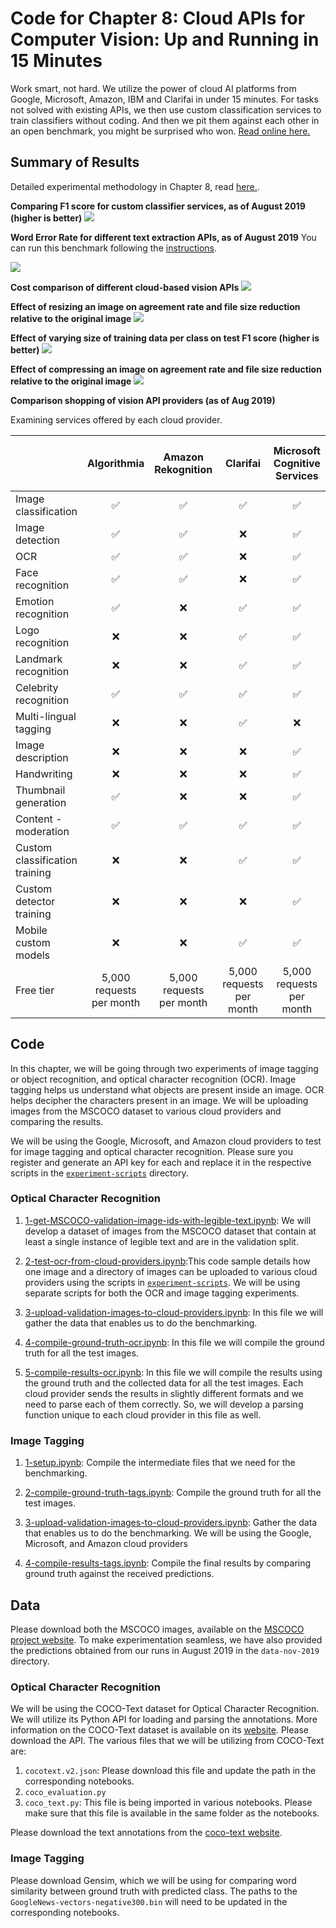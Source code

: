 # Code for Chapter 8: Cloud APIs for Computer Vision: Up and Running in 15 Minutes

Work smart, not hard. We utilize the power of cloud AI platforms from Google, Microsoft, Amazon, IBM and Clarifai in under 15 minutes. For tasks not solved with existing APIs, we then use custom classification services to train classifiers without coding. And then we pit them against each other in an open benchmark, you might be surprised who won. [Read online here.](https://learning.oreilly.com/library/view/practical-deep-learning/9781492034858/ch08.html)

## Summary of Results

Detailed experimental methodology in Chapter 8, read [here.](https://learning.oreilly.com/library/view/practical-deep-learning/9781492034858/ch08.html).

**Comparing F1 score for custom classifier services, as of August 2019 (higher is better)**
![](https://raw.githubusercontent.com/PracticalDL/Practical-Deep-Learning-Book/master/code/chapter-8/graphs/19-f1-score-custom.png)

**Word Error Rate for different text extraction APIs, as of August 2019**
You can run this benchmark following the [instructions](https://github.com/PracticalDL/Practical-Deep-Learning-Book/blob/master/code/chapter-8/README.md#code).

![](https://raw.githubusercontent.com/PracticalDL/Practical-Deep-Learning-Book/master/code/chapter-8/graphs/8-text-accuracy-comparison.png)

**Cost comparison of different cloud-based vision APIs**
![](https://raw.githubusercontent.com/PracticalDL/Practical-Deep-Learning-Book/master/code/chapter-8/graphs/7-cost-comparison.png)

**Effect of resizing an image on agreement rate and file size reduction relative to the original image**
![](https://raw.githubusercontent.com/PracticalDL/Practical-Deep-Learning-Book/master/code/chapter-8/graphs/21-google-resizing-experiment.png)

**Effect of varying size of training data per class on test F1 score (higher is better)**
![](https://raw.githubusercontent.com/PracticalDL/Practical-Deep-Learning-Book/master/code/chapter-8/graphs/20-varying-training-size.png)

**Effect of compressing an image on agreement rate and file size reduction relative to the original image**
![](https://raw.githubusercontent.com/PracticalDL/Practical-Deep-Learning-Book/master/code/chapter-8/graphs/22-google-compression-experiment.png)

**Comparison shopping of vision API providers (as of Aug 2019)**

Examining services offered by each cloud provider.

|   | Algorithmia  | Amazon Rekognition  | Clarifai  | Microsoft Cognitive Services  | Google Cloud Vision  | IBM Watson Visual Recognition  |
|:---|:---:|:---:|:---:|:---:|:---:|:---:|
| Image classification | :white_check_mark:  |  :white_check_mark: |  :white_check_mark: |  :white_check_mark: | :white_check_mark:  | :white_check_mark:  |
| Image detection | :white_check_mark:  |  :white_check_mark: |  ❌ |  :white_check_mark: | :white_check_mark:  | ❌  |
| OCR | :white_check_mark:  |  :white_check_mark: |  ❌ |  :white_check_mark: | :white_check_mark:  | ❌  |
| Face recognition | :white_check_mark:  |  :white_check_mark: |  ❌ |  :white_check_mark: | ❌  | ❌  |
| Emotion recognition | :white_check_mark:  |  ❌ |  :white_check_mark: |  :white_check_mark: | :white_check_mark:  | ❌  |
| Logo recognition | ❌  |  ❌ |  :white_check_mark: |  :white_check_mark: | :white_check_mark:  | ❌  |
| Landmark recognition | ❌  |  ❌ |  :white_check_mark: |  :white_check_mark: | :white_check_mark:  | :white_check_mark:  |
| Celebrity recognition | :white_check_mark:  |  :white_check_mark: |  :white_check_mark: |  :white_check_mark: | :white_check_mark:  | :white_check_mark:  |
| Multi-lingual tagging | ❌  |  ❌ |  :white_check_mark: |  ❌ | ❌  | ❌  |
| Image description | ❌  |  ❌ |  ❌ |  :white_check_mark: | ❌  | ❌  |
| Handwriting | ❌  |  ❌ |  ❌ |  :white_check_mark: | :white_check_mark:  | ❌  |
| Thumbnail generation | :white_check_mark:  |  ❌ |  ❌ |  :white_check_mark: | :white_check_mark:  | ❌  |
| Content - moderation | :white_check_mark:  |  :white_check_mark: |  :white_check_mark: |  :white_check_mark: | :white_check_mark:  | ❌  |
| Custom classification training | ❌  |  ❌ |  :white_check_mark: |  :white_check_mark: | :white_check_mark:  | :white_check_mark:  |
| Custom detector training | ❌  |  ❌ |  ❌ |  :white_check_mark: | :white_check_mark:  | ❌  |
| Mobile custom models | ❌  |  ❌ |  :white_check_mark: |  :white_check_mark: | :white_check_mark:  | ❌  |
| Free tier | 5,000 requests per month  |  5,000 requests per month | 5,000 requests per month  |  5,000 requests per month | 1,000 requests per month  | 7,500  |










## Code

In this chapter, we will be going through two experiments of image tagging or object recognition, and optical character recognition (OCR). Image tagging helps us understand what objects are present inside an image. OCR helps decipher the characters present in an image. We will be uploading images from the MSCOCO dataset to various cloud providers and comparing the results.

We will be using the Google, Microsoft, and Amazon cloud providers to test for image tagging and optical character recognition. Please sure you register and generate an API key for each and replace it in the respective scripts in the [`experiment-scripts`](https://github.com/PracticalDL/Practical-Deep-Learning-Book/blob/master/code/chapter-8/experiment-scripts/) directory.

### Optical Character Recognition

1. [1-get-MSCOCO-validation-image-ids-with-legible-text.ipynb](https://github.com/PracticalDL/Practical-Deep-Learning-Book/blob/master/code/chapter-8/optical-character-recognition/1-get-MSCOCO-validation-image-ids-with-legible-text.ipynb): We will develop a dataset of images from the MSCOCO dataset that contain at least a single instance of legible text and are in the validation split.

2. [2-test-ocr-from-cloud-providers.ipynb](https://github.com/PracticalDL/Practical-Deep-Learning-Book/blob/master/code/chapter-8/optical-character-recognition/2-test-ocr-from-cloud-providers.ipynb):This code sample details how one image and a directory of images can be uploaded to various cloud providers using the scripts in [`experiment-scripts`](https://github.com/PracticalDL/Practical-Deep-Learning-Book/blob/master/code/chapter-8/experiment-scripts). We will be using separate scripts for both the OCR and image tagging experiments.

3. [3-upload-validation-images-to-cloud-providers.ipynb](https://github.com/PracticalDL/Practical-Deep-Learning-Book/blob/master/code/chapter-8/optical-character-recognition/3-upload-validation-images-to-cloud-providers.ipynb): In this file we will gather the data that enables us to do the benchmarking.

4. [4-compile-ground-truth-ocr.ipynb](https://github.com/PracticalDL/Practical-Deep-Learning-Book/blob/master/code/chapter-8/optical-character-recognition/4-compile-ground-truth-ocr.ipynb): In this file we will compile the ground truth for all the test images.

5. [5-compile-results-ocr.ipynb](https://github.com/PracticalDL/Practical-Deep-Learning-Book/blob/master/code/chapter-8/optical-character-recognition/5-compile-results-ocr.ipynb): In this file we will compile the results using the ground truth and the collected data for all the test images. Each cloud provider sends the results in slightly different formats and we need to parse each of them correctly. So, we will develop a parsing function unique to each cloud provider in this file as well.

### Image Tagging

1. [1-setup.ipynb](https://github.com/PracticalDL/Practical-Deep-Learning-Book/blob/master/code/chapter-8/image-tagging/1-setup.ipynb): Compile the intermediate files that we need for the benchmarking.

2. [2-compile-ground-truth-tags.ipynb](https://github.com/PracticalDL/Practical-Deep-Learning-Book/blob/master/code/chapter-8/image-tagging/2-compile-ground-truth-tags.ipynb): Compile the ground truth for all the test images.

3. [3-upload-validation-images-to-cloud-providers.ipynb](https://github.com/PracticalDL/Practical-Deep-Learning-Book/blob/master/code/chapter-8/image-tagging/3-upload-validation-images-to-cloud-providers.ipynb
): Gather the data that enables us to do the benchmarking. We will be using the Google, Microsoft, and Amazon cloud providers

4. [4-compile-results-tags.ipynb](https://github.com/PracticalDL/Practical-Deep-Learning-Book/blob/master/code/chapter-8/image-tagging/4-compile-results-tags.ipynb): Compile the final results by comparing ground truth against the received predictions.

## Data

Please download both the MSCOCO images, available on the [MSCOCO project website](http://mscoco.org/dataset/#download). To make experimentation seamless, we have also provided the predictions obtained from our runs in August 2019 in the `data-nov-2019` directory.

### Optical Character Recognition

We will be using the COCO-Text dataset for Optical Character Recognition. We will utilize its Python API for loading and parsing the annotations. More information on the COCO-Text dataset is available on its [website](http://vision.cornell.edu/se3/coco-text/). Please download the API. The various files that we will be utilizing from COCO-Text are:

1. `cocotext.v2.json`: Please download this file and update the path in the corresponding notebooks.
2. `coco_evaluation.py`
3. `coco_text.py`: This file is being imported in various notebooks. Please make sure that this file is available in the same folder as the notebooks.

Please download the text annotations from the [coco-text website](https://bgshih.github.io/cocotext/).

### Image Tagging

Please download Gensim, which we will be using for comparing word similarity between ground truth with predicted class. The paths to the `GoogleNews-vectors-negative300.bin` will need to be updated in the corresponding notebooks.

